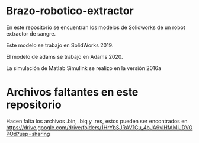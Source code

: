 # Brazo-robotico-extractor

En este repositorio se encuentran los modelos de Solidworks de un robot extractor de sangre.

Este modelo se trabajo en SolidWorks 2019.

El modelo de adams se trabajo en Adams 2020.

La simulación de Matlab Simulink se realizo en la versión 2016a

# Archivos faltantes en este repositorio

Hacen falta los archivos .bin, .biq y .res, estos pueden ser encontrados en https://drive.google.com/drive/folders/1HrYbSJRAV1Cu_4bJA9vlHfAMiJDVOPOd?usp=sharing
